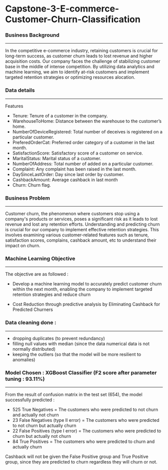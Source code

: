 # Capstone-3-E-commerce-Customer-Churn-Classification

### Business Background
---
In the competitive e-commerce industry, retaining customers is crucial for long-term success, as customer churn leads to lost revenue and higher acquisition costs. Our company faces the challenge of stabilizing customer base in the middle of intense competition. By utilizing data analytics and machine learning, we aim to identify at-risk customers and implement targeted retention strategies or optimizing resources alocation.


### Data details
---
Features
-	Tenure: Tenure of a customer in the company.
-	WarehouseToHome: Distance between the warehouse to the customer’s home.
-	NumberOfDeviceRegistered: Total number of deceives is registered on a particular customer.
-	PreferedOrderCat: Preferred order category of a customer in the last month.
-	SatisfactionScore: Satisfactory score of a customer on service.
-	MaritalStatus: Marital status of a customer.
-	NumberOfAddress: Total number of added on a particular customer.
-	Complaint: Any complaint has been raised in the last month.
-	DaySinceLastOrder: Day since last order by customer.
-	CashbackAmount: Average cashback in last month
-	Churn: Churn flag.


### Business Problem
---
Customer churn, the phenomenon where customers stop using a company's products or services, poses a significant risk as it leads to lost revenue and lost any retention efforts. Understanding and predicting churn is crucial for our company to implement effective retention strategies. This involves examining various customer-related features such as tenure, satisfaction scores, complains, cashback amount, etc to understand their impact on churn.

### Machine Learning Objective 
--- 
The objective are as followed : 

- Develop a machine learning model to accurately predict customer churn within the next month, enabling the company to implement targeted retention strategies and reduce churn

- Cost Reduction through predictive analysis by Eliminating Cashback for Predicted Churners


### Data cleaning done :
---
- dropping duplicates (to prevent redundancy)
- filling null values with median (since the data numerical data is not normally distributed)
- keeping the outliers (so that the model will be more resilient to anomalies)

### Model Chosen : XGBoost Classifier (F2 score after parameter tuning : 93.11%)
---


From the result of confusion matrix in the test set (654), the model successfully predicted :
- 525 True Negatives = The customers who were predicted to not churn and actually not churn
- 23 False Negatives (type II error) = The customers who were predicted to not churn but actually churn
- 22 False Positives (type I error) = The customers who were predicted to churn but actually not churn
- 84 True Positives = The customers who were predicted to churn and actually churn

Cashback will not be given the False Positive group and True Positive group, since they are predicted to churn regardless they will churn or not. 
